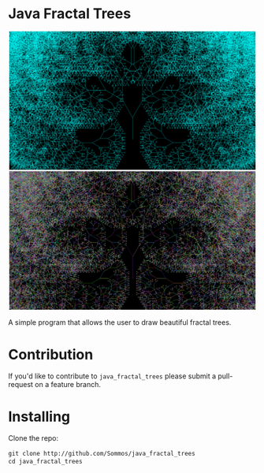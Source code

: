 # Java Fractal Trees

<p align="center">
    <img src="recursive_tree_0.png" width="500" />
    <img src="recursive_tree_1.png" width="500" />
</p>

A simple program that allows the user to draw beautiful fractal trees.

# Contribution

If you'd like to contribute to `java_fractal_trees` please submit a pull-request on a
feature branch.

# Installing

Clone the repo:

    git clone http://github.com/Sommos/java_fractal_trees
    cd java_fractal_trees
